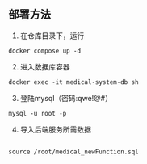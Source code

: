 ## 部署方法
1. 在仓库目录下，运行
```
docker compose up -d
```
2. 进入数据库容器
```
docker exec -it medical-system-db sh
```
3. 登陆mysql（密码:qwe!@#）
```
mysql -u root -p
```
4. 导入后端服务所需数据
```use medical;
```
```
source /root/medical_newFunction.sql
```
